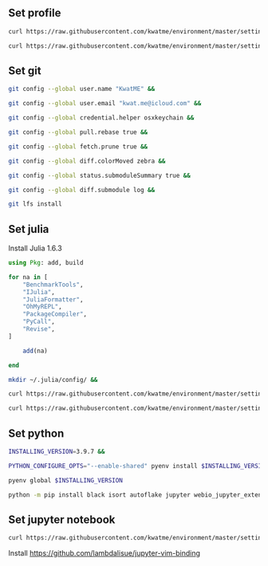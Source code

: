 ## Set profile

```sh
curl https://raw.githubusercontent.com/kwatme/environment/master/setting/zshrc > ~/.zshrc &&

curl https://raw.githubusercontent.com/kwatme/environment/master/setting/vimrc > ~/.vimrc
```

## Set git

```sh
git config --global user.name "KwatME" &&

git config --global user.email "kwat.me@icloud.com" &&

git config --global credential.helper osxkeychain &&

git config --global pull.rebase true &&

git config --global fetch.prune true &&

git config --global diff.colorMoved zebra &&

git config --global status.submoduleSummary true &&

git config --global diff.submodule log &&

git lfs install
```

## Set julia

Install Julia 1.6.3

```julia
using Pkg: add, build

for na in [
    "BenchmarkTools",
    "IJulia",
    "JuliaFormatter",
    "OhMyREPL",
    "PackageCompiler",
    "PyCall",
    "Revise",
]

    add(na)

end
```

```sh
mkdir ~/.julia/config/ &&

curl https://raw.githubusercontent.com/kwatme/environment/master/setting/startup.jl > ~/.julia/config/startup.jl
```

```sh
curl https://raw.githubusercontent.com/kwatme/environment/master/setting/JuliaFormatter.toml > ~/.JuliaFormatter.toml
```

## Set python

```sh
INSTALLING_VERSION=3.9.7 &&

PYTHON_CONFIGURE_OPTS="--enable-shared" pyenv install $INSTALLING_VERSION &&

pyenv global $INSTALLING_VERSION
```

```sh
python -m pip install black isort autoflake jupyter webio_jupyter_extension kaleido
```

## Set jupyter notebook

```sh
curl https://raw.githubusercontent.com/kwatme/environment/master/setting/notebook.json > ~/.jupyter/nbconfig/notebook.json
```

Install https://github.com/lambdalisue/jupyter-vim-binding
